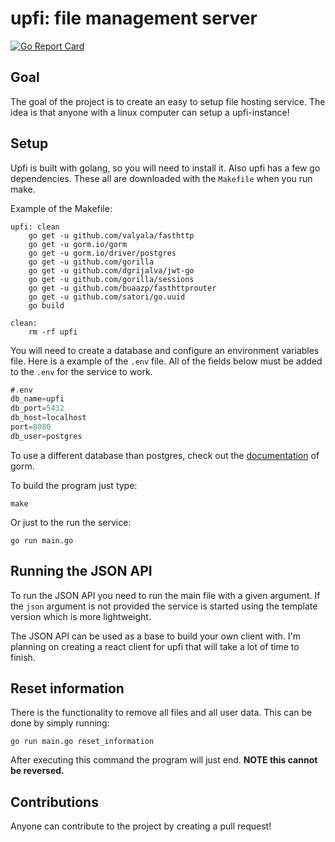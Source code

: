 # upfi: file management server

[![Go Report Card](https://goreportcard.com/badge/github.com/nireo/upfi)](https://goreportcard.com/report/github.com/nireo/upfi)

## Goal

The goal of the project is to create an easy to setup file hosting service. The idea is that anyone with a linux computer can setup a upfi-instance!

## Setup

Upfi is built with golang, so you will need to install it. Also upfi has a few go dependencies. These all are downloaded with the `Makefile` when you run make.

Example of the Makefile:

```
upfi: clean
	go get -u github.com/valyala/fasthttp
	go get -u gorm.io/gorm
	go get -u gorm.io/driver/postgres
	go get -u github.com/gorilla
	go get -u github.com/dgrijalva/jwt-go
	go get -u github.com/gorilla/sessions
	go get -u github.com/buaazp/fasthttprouter
	go get -u github.com/satori/go.uuid
	go build

clean:
	rm -rf upfi
```

You will need to create a database and configure an environment variables file. Here is a example of the `.env` file. All of the fields below must be added to the `.env` for the service to work.

```go
#.env
db_name=upfi
db_port=5432
db_host=localhost
port=8080
db_user=postgres
```

To use a different database than postgres, check out the [documentation](https://gorm.io/docs/connecting_to_the_database.html) of gorm.

To build the program just type:

```
make
```

Or just to the run the service:

```
go run main.go
```

## Running the JSON API

To run the JSON API you need to run the main file with a given argument. If the `json` argument is not provided the service is started using the template version which is more lightweight.

The JSON API can be used as a base to build your own client with. I'm planning on creating a react client for upfi that will take a lot of time to finish.

## Reset information

There is the functionality to remove all files and all user data. This can be done by simply running:

```
go run main.go reset_information
```

After executing this command the program will just end. **NOTE this cannot be reversed.**

## Contributions

Anyone can contribute to the project by creating a pull request!
